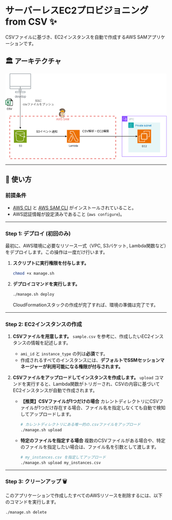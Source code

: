 # サーバーレスEC2プロビジョニング from CSV ✨

CSVファイルに基づき、EC2インスタンスを自動で作成するAWS SAMアプリケーションです。

## 🏛️ アーキテクチャ

![アーキテクチャ図](images/アーキテクチャ図.png)

-----

## 🚀 使い方

### **前提条件**

* [AWS CLI](https://aws.amazon.com/cli/) と [AWS SAM CLI](https://docs.aws.amazon.com/serverless-application-model/latest/developerguide/serverless-sam-cli-install.html) がインストールされていること。
* AWS認証情報が設定済みであること (`aws configure`)。

-----

### **Step 1: デプロイ (初回のみ)**

最初に、AWS環境に必要なリソース一式（VPC, S3バケット, Lambda関数など）をデプロイします。この操作は一度だけ行います。

1.  **スクリプトに実行権限を付与します。**

    ```bash
    chmod +x manage.sh
    ```

2.  **デプロイコマンドを実行します。**

    ```bash
    ./manage.sh deploy
    ```

    CloudFormationスタックの作成が完了すれば、環境の準備は完了です。

-----

### **Step 2: EC2インスタンスの作成**

1.  **CSVファイルを用意します。**
    `sample.csv` を参考に、作成したいEC2インスタンスの情報を記述します。

    * `ami_id` と `instance_type` の列は**必須**です。
    * 作成されるすべてのインスタンスには、**デフォルトでSSMセッションマネージャーが利用可能になる権限が付与されます。**

2.  **CSVファイルをアップロードしてインスタンスを作成します。**
    `upload` コマンドを実行すると、Lambda関数がトリガーされ、CSVの内容に基づいてEC2インスタンスが自動で作成されます。

    * **【推奨】CSVファイルが1つだけの場合**
        カレントディレクトリにCSVファイルが1つだけ存在する場合、ファイル名を指定しなくても自動で検知してアップロードします。

        ```bash
        # カレントディレクトリにある唯一的の.csvファイルをアップロード
        ./manage.sh upload
        ```

    * **特定のファイルを指定する場合**
        複数のCSVファイルがある場合や、特定のファイルを指定したい場合は、ファイル名を引数として渡します。

        ```bash
        # my_instances.csv を指定してアップロード
        ./manage.sh upload my_instances.csv
        ```

-----

### **Step 3: クリーンアップ 🗑️**

このアプリケーションで作成したすべてのAWSリソースを削除するには、以下のコマンドを実行します。

```bash
./manage.sh delete
